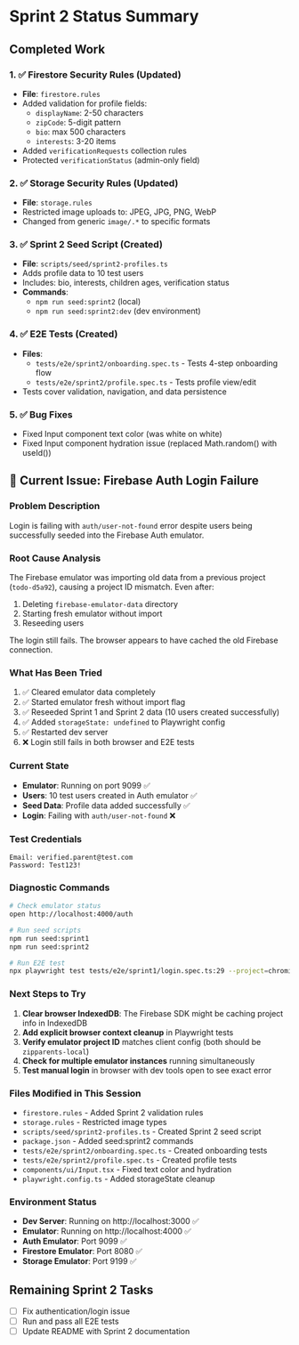# Sprint 2 Status Summary

## Completed Work

### 1. ✅ Firestore Security Rules (Updated)
- **File**: `firestore.rules`
- Added validation for profile fields:
  - `displayName`: 2-50 characters
  - `zipCode`: 5-digit pattern
  - `bio`: max 500 characters
  - `interests`: 3-20 items
- Added `verificationRequests` collection rules
- Protected `verificationStatus` (admin-only field)

### 2. ✅ Storage Security Rules (Updated)
- **File**: `storage.rules`
- Restricted image uploads to: JPEG, JPG, PNG, WebP
- Changed from generic `image/.*` to specific formats

### 3. ✅ Sprint 2 Seed Script (Created)
- **File**: `scripts/seed/sprint2-profiles.ts`
- Adds profile data to 10 test users
- Includes: bio, interests, children ages, verification status
- **Commands**:
  - `npm run seed:sprint2` (local)
  - `npm run seed:sprint2:dev` (dev environment)

### 4. ✅ E2E Tests (Created)
- **Files**:
  - `tests/e2e/sprint2/onboarding.spec.ts` - Tests 4-step onboarding flow
  - `tests/e2e/sprint2/profile.spec.ts` - Tests profile view/edit
- Tests cover validation, navigation, and data persistence

### 5. ✅ Bug Fixes
- Fixed Input component text color (was white on white)
- Fixed Input component hydration issue (replaced Math.random() with useId())

## 🔴 Current Issue: Firebase Auth Login Failure

### Problem Description
Login is failing with `auth/user-not-found` error despite users being successfully seeded into the Firebase Auth emulator.

### Root Cause Analysis
The Firebase emulator was importing old data from a previous project (`todo-d5a92`), causing a project ID mismatch. Even after:
1. Deleting `firebase-emulator-data` directory
2. Starting fresh emulator without import
3. Reseeding users

The login still fails. The browser appears to have cached the old Firebase connection.

### What Has Been Tried
1. ✅ Cleared emulator data completely
2. ✅ Started emulator fresh without import flag
3. ✅ Reseeded Sprint 1 and Sprint 2 data (10 users created successfully)
4. ✅ Added `storageState: undefined` to Playwright config
5. ✅ Restarted dev server
6. ❌ Login still fails in both browser and E2E tests

### Current State
- **Emulator**: Running on port 9099 ✅
- **Users**: 10 test users created in Auth emulator ✅
- **Seed Data**: Profile data added successfully ✅
- **Login**: Failing with `auth/user-not-found` ❌

### Test Credentials
```
Email: verified.parent@test.com
Password: Test123!
```

### Diagnostic Commands
```bash
# Check emulator status
open http://localhost:4000/auth

# Run seed scripts
npm run seed:sprint1
npm run seed:sprint2

# Run E2E test
npx playwright test tests/e2e/sprint1/login.spec.ts:29 --project=chromium
```

### Next Steps to Try
1. **Clear browser IndexedDB**: The Firebase SDK might be caching project info in IndexedDB
2. **Add explicit browser context cleanup** in Playwright tests
3. **Verify emulator project ID** matches client config (both should be `zipparents-local`)
4. **Check for multiple emulator instances** running simultaneously
5. **Test manual login** in browser with dev tools open to see exact error

### Files Modified in This Session
- `firestore.rules` - Added Sprint 2 validation rules
- `storage.rules` - Restricted image types
- `scripts/seed/sprint2-profiles.ts` - Created Sprint 2 seed script
- `package.json` - Added seed:sprint2 commands
- `tests/e2e/sprint2/onboarding.spec.ts` - Created onboarding tests
- `tests/e2e/sprint2/profile.spec.ts` - Created profile tests
- `components/ui/Input.tsx` - Fixed text color and hydration
- `playwright.config.ts` - Added storageState cleanup

### Environment Status
- **Dev Server**: Running on http://localhost:3000 ✅
- **Emulator**: Running on http://localhost:4000 ✅
- **Auth Emulator**: Port 9099 ✅
- **Firestore Emulator**: Port 8080 ✅
- **Storage Emulator**: Port 9199 ✅

## Remaining Sprint 2 Tasks
- [ ] Fix authentication/login issue
- [ ] Run and pass all E2E tests
- [ ] Update README with Sprint 2 documentation
